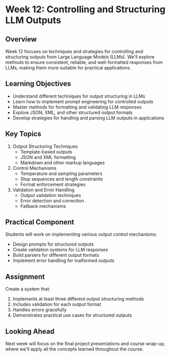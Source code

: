 # Week 12: Controlling and Structuring LLM Outputs

## Overview

Week 12 focuses on techniques and strategies for controlling and structuring outputs from Large Language Models (LLMs). We'll explore methods to ensure consistent, reliable, and well-formatted responses from LLMs, making them more suitable for practical applications.

## Learning Objectives

- Understand different techniques for output structuring in LLMs
- Learn how to implement prompt engineering for controlled outputs
- Master methods for formatting and validating LLM responses
- Explore JSON, XML, and other structured output formats
- Develop strategies for handling and parsing LLM outputs in applications

## Key Topics

1. Output Structuring Techniques
   - Template-based outputs
   - JSON and XML formatting
   - Markdown and other markup languages
2. Control Mechanisms
   - Temperature and sampling parameters
   - Stop sequences and length constraints
   - Format enforcement strategies
3. Validation and Error Handling
   - Output validation techniques
   - Error detection and correction
   - Fallback mechanisms

## Practical Component

Students will work on implementing various output control mechanisms:

- Design prompts for structured outputs
- Create validation systems for LLM responses
- Build parsers for different output formats
- Implement error handling for malformed outputs

## Assignment

Create a system that:

1. Implements at least three different output structuring methods
2. Includes validation for each output format
3. Handles errors gracefully
4. Demonstrates practical use cases for structured outputs

## Looking Ahead

Next week will focus on the final project presentations and course wrap-up, where we'll apply all the concepts learned throughout the course.

```{tableofcontents}

```
